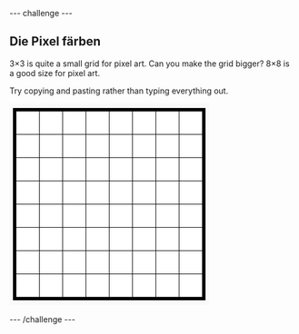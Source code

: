 \--- challenge \---

## Die Pixel färben

3×3 is quite a small grid for pixel art. Can you make the grid bigger? 8×8 is a good size for pixel art.

Try copying and pasting rather than typing everything out.

![screenshot](images/pixel-art-grid-8.png)

\--- /challenge \---